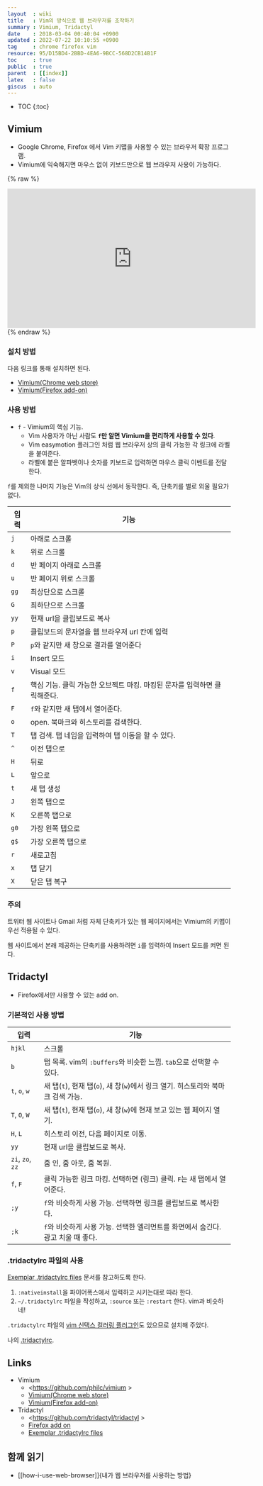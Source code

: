 ```yaml
---
layout  : wiki
title   : Vim의 방식으로 웹 브라우저를 조작하기
summary : Vimium, Tridactyl
date    : 2018-03-04 00:40:04 +0900
updated : 2022-07-22 10:10:55 +0900
tag     : chrome firefox vim
resource: 95/D15BD4-2BBD-4EA6-9BCC-568D2CB14B1F
toc     : true
public  : true
parent  : [[index]]
latex   : false
giscus  : auto
---
```

* TOC
{:toc}

## Vimium

* Google Chrome, Firefox 에서 Vim 키맵을 사용할 수 있는 브라우저 확장 프로그램.
* Vimium에 익숙해지면 마우스 없이 키보드만으로 웹 브라우저 사용이 가능하다.

{% raw %}
<iframe width="560" height="315" src="https://www.youtube.com/embed/t67Sn0RGK54" frameborder="0" allow="autoplay; encrypted-media" allowfullscreen></iframe>
{% endraw %}

### 설치 방법

다음 링크를 통해 설치하면 된다.

* [Vimium(Chrome web store)](https://chrome.google.com/webstore/detail/vimium/dbepggeogbaibhgnhhndojpepiihcmeb)
* [Vimium(Firefox add-on)](https://addons.mozilla.org/en-US/firefox/addon/vimium-ff/)

### 사용 방법

* `f` - Vimium의 핵심 기능.
    * Vim 사용자가 아닌 사람도 **`f`만 알면 Vimium을 편리하게 사용할 수 있다**.
    * Vim easymotion 플러그인 처럼 웹 브라우저 상의 클릭 가능한 각 링크에 라벨을 붙여준다.
    * 라벨에 붙은 알파벳이나 숫자를 키보드로 입력하면 마우스 클릭 이벤트를 전달한다.

`f`를 제외한 나머지 기능은 Vim의 상식 선에서 동작한다. 즉, 단축키를 별로 외울 필요가 없다.

| 입력 | 기능                                                                     |
|------|--------------------------------------------------------------------------|
| `j`  | 아래로 스크롤                                                            |
| `k`  | 위로 스크롤                                                              |
| `d`  | 반 페이지 아래로 스크롤                                                  |
| `u`  | 반 페이지 위로 스크롤                                                    |
| `gg` | 최상단으로 스크롤                                                        |
| `G`  | 최하단으로 스크롤                                                        |
| `yy` | 현재 url을 클립보드로 복사                                               |
| `p`  | 클립보드의 문자열을 웹 브라우저 url 칸에 입력                            |
| `P`  | `p`와 같지만 새 창으로 결과를 열어준다                                   |
| `i`  | Insert 모드                                                              |
| `v`  | Visual 모드                                                              |
| `f`  | 핵심 기능. 클릭 가능한 오브젝트 마킹. 마킹된 문자를 입력하면 클릭해준다. |
| `F`  | `f`와 같지만 새 탭에서 열어준다.                                         |
| `o`  | open. 북마크와 히스토리를 검색한다.                                      |
| `T`  | 탭 검색. 탭 네임을 입력하여 탭 이동을 할 수 있다.                        |
| `^`  | 이전 탭으로                                                              |
| `H`  | 뒤로                                                                     |
| `L`  | 앞으로                                                                   |
| `t`  | 새 탭 생성                                                               |
| `J`  | 왼쪽 탭으로                                                              |
| `K`  | 오른쪽 탭으로                                                            |
| `g0` | 가장 왼쪽 탭으로                                                         |
| `g$` | 가장 오른쪽 탭으로                                                       |
| `r`  | 새로고침                                                                 |
| `x`  | 탭 닫기                                                                  |
| `X`  | 닫은 탭 복구                                                             |


### 주의

트위터 웹 사이트나 Gmail 처럼 자체 단축키가 있는 웹 페이지에서는 Vimium의 키맵이 우선 적용될 수 있다.

웹 사이트에서 본래 제공하는 단축키를 사용하려면 `i`를 입력하여 Insert 모드를 켜면 된다.

## Tridactyl

- Firefox에서만 사용할 수 있는 add on.

### 기본적인 사용 방법

| 입력             | 기능                                                                             |
|------------------|----------------------------------------------------------------------------------|
| `hjkl`           | 스크롤                                                                           |
| `b`              | 탭 목록. vim의 `:buffers`와 비슷한 느낌. `tab`으로 선택할 수 있다.               |
| `t`, `o`, `w`    | 새 탭(`t`), 현재 탭(`o`), 새 창(`w`)에서 링크 열기. 히스토리와 북마크 검색 가능. |
| `T`, `O`, `W`    | 새 탭(`t`), 현재 탭(`o`), 새 창(`w`)에 현재 보고 있는 웹 페이지 열기.            |
| `H`, `L`         | 히스토리 이전, 다음 페이지로 이동.                                               |
| `yy`             | 현재 url을 클립보드로 복사.                                                      |
| `zi`, `zo`, `zz` | 줌 인, 줌 아웃, 줌 복원.                                                         |
| `f`, `F`         | 클릭 가능한 링크 마킹. 선택하면 (링크) 클릭. `F`는 새 탭에서 열어준다.           |
| `;y`             | `f`와 비슷하게 사용 가능. 선택하면 링크를 클립보드로 복사한다.                   |
| `;k`             | `f`와 비슷하게 사용 가능. 선택한 엘리먼트를 화면에서 숨긴다. 광고 치울 때 좋다.  |

### .tridactylrc 파일의 사용

[Exemplar .tridactylrc files][tridactylrc] 문서를 참고하도록 한다.

1. `:nativeinstall`을 파이어폭스에서 입력하고 시키는대로 따라 한다.
2. `~/.tridactylrc` 파일을 작성하고, `:source` 또는 `:restart` 한다. vim과 비슷하네!

`.tridactylrc` 파일의 [vim 신택스 컬러링 플러그인]( https://github.com/tridactyl/vim-tridactyl )도 있으므로 설치해 주었다.

나의 [.tridactylrc]( https://github.com/johngrib/dotfiles/blob/master/.tridactylrc ).

## Links

- Vimium
    - <https://github.com/philc/vimium >
    - [Vimium(Chrome web store)](https://chrome.google.com/webstore/detail/vimium/dbepggeogbaibhgnhhndojpepiihcmeb)
    - [Vimium(Firefox add-on)](https://addons.mozilla.org/en-US/firefox/addon/vimium-ff/)
- Tridactyl
    - <https://github.com/tridactyl/tridactyl >
    - [Firefox add on]( https://addons.mozilla.org/ko/firefox/addon/tridactyl-vim/ )
    - [Exemplar .tridactylrc files][tridactylrc]

## 함께 읽기

- [[how-i-use-web-browser]]{내가 웹 브라우저를 사용하는 방법}


[tridactylrc]: https://github.com/tridactyl/tridactyl/wiki/Exemplar-.tridactylrc-files
